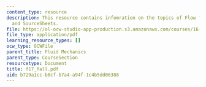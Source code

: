 ```yaml
---
content_type: resource
description: This resource contains infomration on the topics of Flow field prediction
  and SourceSheets.
file: https://ol-ocw-studio-app-production.s3.amazonaws.com/courses/16-01-unified-engineering-i-ii-iii-iv-fall-2005-spring-2006/b729a1ccb0cfb7a4a94f1c4b5dd06388_f17_fall.pdf
file_type: application/pdf
learning_resource_types: []
ocw_type: OCWFile
parent_title: Fluid Mechanics
parent_type: CourseSection
resourcetype: Document
title: f17_fall.pdf
uid: b729a1cc-b0cf-b7a4-a94f-1c4b5dd06388
---
```

